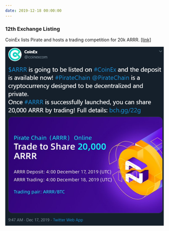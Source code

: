 ```yaml
---
date: 2019-12-18 00:00:00
---
```


### 12th Exchange Listing

CoinEx lists Pirate and hosts a trading competition for 20k ARRR. [[link]](https://twitter.com/coinexcom/status/1206858344478044160)

[![12th Exchange Listing](assets/img/posts/CoinEx-Thing.png)](assets/img/posts/CoinEx-Thing.png)

